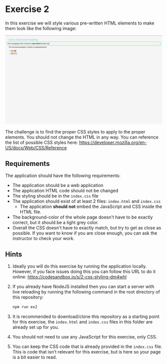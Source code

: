 # Exercise 2

In this exercise we will style various pre-written HTML elements to make them look like the following image:

![Exercise 2](./../../assets/finished-result-exercise-2.PNG)

The challenge is to find the proper CSS styles to apply to the proper elements. You should not change the HTML in any
way. You can reference the list of possible CSS styles here:
<https://developer.mozilla.org/en-US/docs/Web/CSS/Reference>

## Requirements

The application should have the following requirements:

-   The application should be a web application
-   The application HTML code should not be changed
-   The styling should be in the `index.css` file
-   The application should exist of at least 2 files: `index.html` and `index.css`
    -   The application **should not** embed the JavaScript and CSS inside the HTML file.
-   The background-color of the whole page doesn't have to be exactly correct, but it should be a light grey color.
-   Overall the CSS doesn't have to exactly match, but try to get as close as possible. If you want to know if you are
    close enough, you can ask the instructor to check your work.

## Hints

1. Ideally you will do this exercise by running the application locally. However, if you face issues doing this you can
   follow this URL to do it online: https://codesandbox.io/s/2-css-styling-dm4whl

2. If you already have NodeJS installed then you can start a server with live reloading by running the following command
   in the root directory of this repository:

    ```bash
    npm run ex2
    ```

3. It is recommended to download/clone this repository as a starting point for this exercise, the `index.html` and
   `index.css` files in this folder are already set up for you.

4. You should not need to use any JavaScript for this exercise, only CSS.

5. You can keep the CSS code that is already provided in the `index.css` file. This is code that isn't relevant for this
   exercise, but is here so your page is a bit easier to read.
